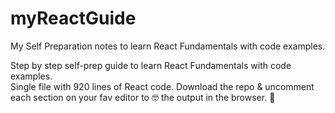 # myReactGuide
My Self Preparation notes to learn React Fundamentals with code examples. 


Step by step self-prep guide to learn React Fundamentals with code examples.  
Single file with 920 lines of React code. 
Download the repo & uncomment each section on your fav editor to 🤓 the output in the browser. 🙌
